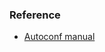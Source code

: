 ### Reference
* [Autoconf manual][1]

[1]: https://www.gnu.org/software/autoconf/manual/autoconf.html
